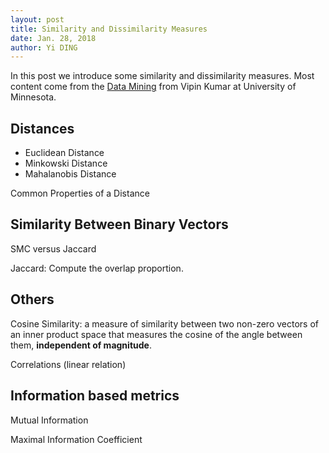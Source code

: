 ```yaml
---
layout: post
title: Similarity and Dissimilarity Measures
date: Jan. 28, 2018
author: Yi DING
---
```


In this post we introduce some similarity and dissimilarity measures. Most content come from the [Data Mining](https://www-users.cs.umn.edu/~kumar001/dmbook/index.php) from Vipin Kumar at University of Minnesota.

## Distances
* Euclidean Distance
* Minkowski Distance
* Mahalanobis Distance

Common Properties of a Distance

## Similarity Between Binary Vectors
SMC versus Jaccard

Jaccard: Compute the overlap proportion.

## Others
Cosine Similarity: a measure of similarity between two non-zero vectors of an inner product space that measures the cosine of the angle between them, **independent of magnitude**.

Correlations (linear relation)

## Information based metrics
Mutual Information

Maximal Information Coefficient